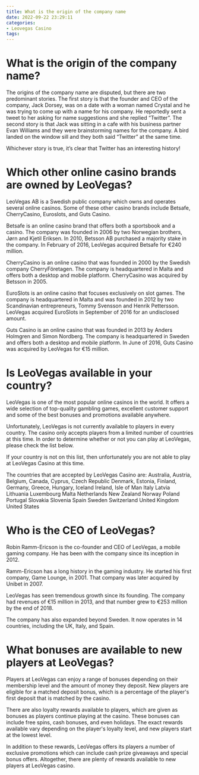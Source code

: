 ```yaml
---
title: What is the origin of the company name
date: 2022-09-22 23:29:11
categories:
- Leovegas Casino
tags:
---
```



#  What is the origin of the company name?

The origins of the company name are disputed, but there are two predominant stories. The first story is that the founder and CEO of the company, Jack Dorsey, was on a date with a woman named Crystal and he was trying to come up with a name for his company. He reportedly sent a tweet to her asking for name suggestions and she replied “Twitter”. The second story is that Jack was sitting in a cafe with his business partner Evan Williams and they were brainstorming names for the company. A bird landed on the window sill and they both said “Twitter” at the same time.

Whichever story is true, it’s clear that Twitter has an interesting history!

#  Which other online casino brands are owned by LeoVegas?

LeoVegas AB is a Swedish public company which owns and operates several online casinos. Some of these other casino brands include Betsafe, CherryCasino, Euroslots, and Guts Casino.

Betsafe is an online casino brand that offers both a sportsbook and a casino. The company was founded in 2006 by two Norwegian brothers, Jørn and Kjetil Eriksen. In 2010, Betsson AB purchased a majority stake in the company. In February of 2016, LeoVegas acquired Betsafe for €240 million.

CherryCasino is an online casino that was founded in 2000 by the Swedish company CherryFöretagen. The company is headquartered in Malta and offers both a desktop and mobile platform. CherryCasino was acquired by Betsson in 2005.

EuroSlots is an online casino that focuses exclusively on slot games. The company is headquartered in Malta and was founded in 2012 by two Scandinavian entrepreneurs, Tommy Svensson and Henrik Pettersson. LeoVegas acquired EuroSlots in September of 2016 for an undisclosed amount.

Guts Casino is an online casino that was founded in 2013 by Anders Holmgren and Simon Nordberg. The company is headquartered in Sweden and offers both a desktop and mobile platform. In June of 2016, Guts Casino was acquired by LeoVegas for €15 million.

#  Is LeoVegas available in your country?

LeoVegas is one of the most popular online casinos in the world. It offers a wide selection of top-quality gambling games, excellent customer support and some of the best bonuses and promotions available anywhere.

Unfortunately, LeoVegas is not currently available to players in every country. The casino only accepts players from a limited number of countries at this time. In order to determine whether or not you can play at LeoVegas, please check the list below.

If your country is not on this list, then unfortunately you are not able to play at LeoVegas Casino at this time.

The countries that are accepted by LeoVegas Casino are: 
Australia, Austria, Belgium, Canada, Cyprus, Czech Republic Denmark, Estonia, Finland, Germany, Greece, Hungary, Iceland Ireland, Isle of Man Italy Latvia Lithuania Luxembourg Malta Netherlands New Zealand Norway Poland Portugal Slovakia Slovenia Spain Sweden Switzerland United Kingdom United States

#  Who is the CEO of LeoVegas?

Robin Ramm-Ericson is the co-founder and CEO of LeoVegas, a mobile gaming company. He has been with the company since its inception in 2012.

Ramm-Ericson has a long history in the gaming industry. He started his first company, Game Lounge, in 2001. That company was later acquired by Unibet in 2007.

LeoVegas has seen tremendous growth since its founding. The company had revenues of €15 million in 2013, and that number grew to €253 million by the end of 2018.

The company has also expanded beyond Sweden. It now operates in 14 countries, including the UK, Italy, and Spain.

#  What bonuses are available to new players at LeoVegas?

Players at LeoVegas can enjoy a range of bonuses depending on their membership level and the amount of money they deposit. New players are eligible for a matched deposit bonus, which is a percentage of the player's first deposit that is matched by the casino.

There are also loyalty rewards available to players, which are given as bonuses as players continue playing at the casino. These bonuses can include free spins, cash bonuses, and even holidays. The exact rewards available vary depending on the player's loyalty level, and new players start at the lowest level.

In addition to these rewards, LeoVegas offers its players a number of exclusive promotions which can include cash prize giveaways and special bonus offers. Altogether, there are plenty of rewards available to new players at LeoVegas casino.